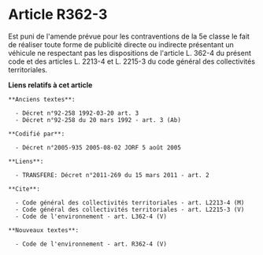 # Article R362-3

Est puni de l'amende prévue pour les contraventions de la 5e classe le fait de réaliser toute forme de publicité directe ou
indirecte présentant un véhicule ne respectant pas les dispositions de l'article L. 362-4 du présent code et des articles L.
2213-4 et L. 2215-3 du code général des collectivités territoriales.

**Liens relatifs à cet article**

	**Anciens textes**:

	  - Décret n°92-258 1992-03-20 art. 3
	  - Décret n°92-258 du 20 mars 1992 - art. 3 (Ab)

	**Codifié par**:

	  - Décret n°2005-935 2005-08-02 JORF 5 août 2005

	**Liens**:

	  - TRANSFERE: Décret n°2011-269 du 15 mars 2011 - art. 2

	**Cite**:

	  - Code général des collectivités territoriales - art. L2213-4 (M)
	  - Code général des collectivités territoriales - art. L2215-3 (V)
	  - Code de l'environnement - art. L362-4 (V)

	**Nouveaux textes**:

	  - Code de l'environnement - art. R362-4 (V)

